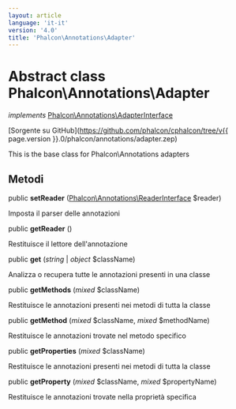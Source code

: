 ```yaml
---
layout: article
language: 'it-it'
version: '4.0'
title: 'Phalcon\Annotations\Adapter'
---
```

# Abstract class **Phalcon\Annotations\Adapter**

*implements* [Phalcon\Annotations\AdapterInterface](Phalcon_Annotations_AdapterInterface)

[Sorgente su GitHub](https://github.com/phalcon/cphalcon/tree/v{{ page.version }}.0/phalcon/annotations/adapter.zep)

This is the base class for Phalcon\Annotations adapters

## Metodi

public **setReader** ([Phalcon\Annotations\ReaderInterface](Phalcon_Annotations_ReaderInterface) $reader)

Imposta il parser delle annotazioni

public **getReader** ()

Restituisce il lettore dell'annotazione

public **get** (*string* | *object* $className)

Analizza o recupera tutte le annotazioni presenti in una classe

public **getMethods** (*mixed* $className)

Restituisce le annotazioni presenti nei metodi di tutta la classe

public **getMethod** (*mixed* $className, *mixed* $methodName)

Restituisce le annotazioni trovate nel metodo specifico

public **getProperties** (*mixed* $className)

Restituisce le annotazioni presenti nei metodi di tutta la classe

public **getProperty** (*mixed* $className, *mixed* $propertyName)

Restituisce le annotazioni trovate nella proprietà specifica